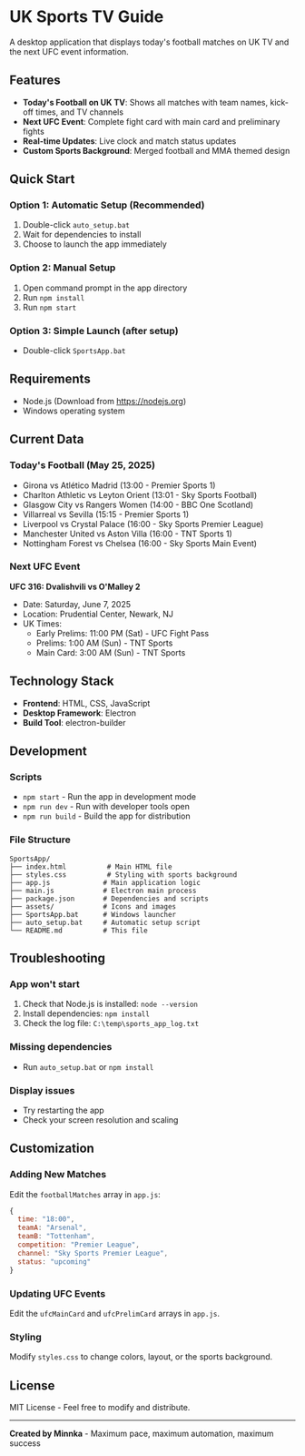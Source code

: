 # UK Sports TV Guide

A desktop application that displays today's football matches on UK TV and the next UFC event information.

## Features

- **Today's Football on UK TV**: Shows all matches with team names, kick-off times, and TV channels
- **Next UFC Event**: Complete fight card with main card and preliminary fights
- **Real-time Updates**: Live clock and match status updates
- **Custom Sports Background**: Merged football and MMA themed design

## Quick Start

### Option 1: Automatic Setup (Recommended)
1. Double-click `auto_setup.bat`
2. Wait for dependencies to install
3. Choose to launch the app immediately

### Option 2: Manual Setup
1. Open command prompt in the app directory
2. Run `npm install`
3. Run `npm start`

### Option 3: Simple Launch (after setup)
- Double-click `SportsApp.bat`

## Requirements

- Node.js (Download from https://nodejs.org)
- Windows operating system

## Current Data

### Today's Football (May 25, 2025)
- Girona vs Atlético Madrid (13:00 - Premier Sports 1)
- Charlton Athletic vs Leyton Orient (13:01 - Sky Sports Football)
- Glasgow City vs Rangers Women (14:00 - BBC One Scotland)
- Villarreal vs Sevilla (15:15 - Premier Sports 1)
- Liverpool vs Crystal Palace (16:00 - Sky Sports Premier League)
- Manchester United vs Aston Villa (16:00 - TNT Sports 1)
- Nottingham Forest vs Chelsea (16:00 - Sky Sports Main Event)

### Next UFC Event
**UFC 316: Dvalishvili vs O'Malley 2**
- Date: Saturday, June 7, 2025
- Location: Prudential Center, Newark, NJ
- UK Times:
  - Early Prelims: 11:00 PM (Sat) - UFC Fight Pass
  - Prelims: 1:00 AM (Sun) - TNT Sports
  - Main Card: 3:00 AM (Sun) - TNT Sports

## Technology Stack

- **Frontend**: HTML, CSS, JavaScript
- **Desktop Framework**: Electron
- **Build Tool**: electron-builder

## Development

### Scripts
- `npm start` - Run the app in development mode
- `npm run dev` - Run with developer tools open
- `npm run build` - Build the app for distribution

### File Structure
```
SportsApp/
├── index.html          # Main HTML file
├── styles.css          # Styling with sports background
├── app.js             # Main application logic
├── main.js            # Electron main process
├── package.json       # Dependencies and scripts
├── assets/            # Icons and images
├── SportsApp.bat      # Windows launcher
├── auto_setup.bat     # Automatic setup script
└── README.md          # This file
```

## Troubleshooting

### App won't start
1. Check that Node.js is installed: `node --version`
2. Install dependencies: `npm install`
3. Check the log file: `C:\temp\sports_app_log.txt`

### Missing dependencies
- Run `auto_setup.bat` or `npm install`

### Display issues
- Try restarting the app
- Check your screen resolution and scaling

## Customization

### Adding New Matches
Edit the `footballMatches` array in `app.js`:
```javascript
{
  time: "18:00",
  teamA: "Arsenal",
  teamB: "Tottenham",
  competition: "Premier League",
  channel: "Sky Sports Premier League",
  status: "upcoming"
}
```

### Updating UFC Events
Edit the `ufcMainCard` and `ufcPrelimCard` arrays in `app.js`.

### Styling
Modify `styles.css` to change colors, layout, or the sports background.

## License

MIT License - Feel free to modify and distribute.

---

**Created by Minnka** - Maximum pace, maximum automation, maximum success